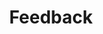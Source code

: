 ---
# This file is a template to document a new component within the GOV.UK Design Library website.
layout: component-documentation
sectionKey: Components
eleventyNavigation:
  parent: Components

# Step 1: Duplicate and rename this file to the proposed component you want to include in the Design Library website.
# When duplicating and renaming this file use lowercase and replace any spaces with a dash (ie. -)

# Step 2: Set "eleventyExcludeFromCollections" to "false". This will ensure that the code snippet is commented out and this page will be display withinin the design library.
eleventyExcludeFromCollections: false

# Step 3: Input data points according to fields below to the best of your ability. Any fields without any data points will not be displayed on the website.

# Name of the component
# This is the name of the component (ex. Attachment). It is required to display the title on the page, in the meta data, and in the left-hand navigation menu of the components page.
title: Feedback

# Description of the component
# This briefly describes what the component is. It is required to display the description on the page, and in the <head> meta description.
description: The feedback component invites user feedback on the current page they are on.

# When to use this component
# Briefly describe the situation(s) when to use this component.
# You MUST wrap this in single quotation marks (ie. ' '), since markdown can be used to enter this information. To create a heading, use three hashes (ie. ###).
whenToUse:
  This component existing on all pages across GOV.UK.

# When not to use this component
# Briefly describe the situation(s) when not to use this component.
# You MUST wrap this in single quotation marks (ie. ' '), since markdown can be used to enter this information. To create a heading, use three hashes (ie. ###).
whenNotToUse:
  #Delete this comment before entering when not to use this component.

# How the component works
# Briefly descibe how this component works. For instance, listing out what happens when an end-user interacts with this component.
# You MUST wrap this in single quotation marks (ie. ' '), since markdown can be used to enter this information. To create a heading, use three hashes (ie. ###).
howItWorks:
  'There are multiple journeys in this component:
  
  - Users say ‘yes’ the page is useful and get the response ‘Thank you for your feedback’.
  
  - Users say ‘no’ and it opens to allow the user to enter their email address where they will be able to input their email address to receive a feedback form.
  
  - Users say ‘Report a problem with this page’ and we ask them ‘what were you doing?’ and ‘what went wrong?’.

  
  This component is designed to sit at the bottom of pages on GOV.UK to allow users to submit feedback on that page.


  This component uses JavaScript for expanding and collapsing and also for submitting form responses.
  
  
  View this component and all its variations in the <a class="govuk-link" href="https://components.publishing.service.gov.uk/component-guide/feedback" rel="noopener noreferrer" target="_blank">Component Guide (open in a new tab)</a>.'

# Variations for this component
# List out any variations that exist for this component by providing (1) the name of said variation and (2) a brief description of that variation.
# variations:
#   # To add additional variations duplicate the the fields below (adhering to the formating) but increase the count by one integer.
#   0:
#     title: With GA4 tracking disabled
#     description:
#       # You MUST wrap this in single quotation marks (ie. ' '), since markdown can be used to enter this information. To create a heading, use three hashes (ie. ###).
#       'This varation disables GA4 tracking on the feedback component. Tracking is enabled by default, which adds a data module and data-attributes with JSONs to the feedback buttons. See the [ga4-event-tracker documentation](https://github.com/alphagov/govuk_publishing_components/blob/main/docs/analytics-ga4/ga4-event-tracker.md) for more information.'

# Evidence and insights for this component
# List out all past documentation/supporting material with regards to or realted to this component. It can include (1) past design documentation, (2) research findings, and (3) presentations.
insights:
  # To add additional insights duplicate the the fields below (adhering to the formating) but increase the count by one integer.
  0:
    # Both title and link are REQUIRED in order for this information to render on the page.
    date: #Delete this comment before entering the date when the document was published.
    description:
      # You MUST wrap this in single quotation marks (ie. ' '), since markdown can be used to enter this information. To create a heading, use three hashes (ie. ###).
      #Delete this comment before entering a brief summary about the document being referred.
    title: #Delete this comment before entering the name of the insight document.
    link: #Delete this comment before entering the URL of the insight document.
    documentFormat: #Delete this comment before entering the format of the insight document. Example: (1) Google Doc, (2) Google Sheets, and (3) Google Slides.

# Accessibilty criteria for this component
# List out the accessibility for this component.
# You MUST wrap this in single quotation marks (ie. ' '), since markdown can be used to enter this information. To create a heading, use three hashes (ie. ###).
accessibilty:
  'The form must:

  - be functional and accessible with JavaScript disabled

  - be usable and accessible with stylesheets disabled
  

  Form elements in the component must:

  - accept focus

  - be focusable with a keyboard

  - be usable with a keyboard

  - be usable with touch

  - indicate when they have focus

  - be recognisable as form input elements

  - have correctly associated labels

  - be of the appropriate type for their use, e.g. password inputs should be of type `password`
    
    
  Links in the component must:

  - accept focus
  
  - be focusable with a keyboard
  
  - be usable with a keyboard
  
  - indicate when they have focus
  
  - change in appearance when touched (in the touch-down state)
    
  - change in appearance when hovered
  
  - be usable with touch
  
  - be usable with [voice commands](https://www.w3.org/WAI/perspectives/voice.html)
  
  - have visible text
  
  - have meaningful text'

# Other design systems
# List out all the other design systems that have documented this exact same component. This includes the GOV.UK Design System, along with other UK government departments.
designSystems:
  # To add additional design systems duplicate the the fields below (adhering to the formating) but increase the count by one integer.
  0:
    # Both title and link are REQUIRED in order to display this information on the page.
    title: #Delete this comment before entering the name of the design library.
    link: #Delete this comment before entering the URL of the corresponding design library.

# How to report an issue with this component
# This will display instrucions on how to report an issue via GitHub.
# Consult with a developer to confirm the GitHub where the component's codebase exists.
githubIssueLink: #Delete this comment before entering the URL of the page to create a new GitHub issue.

# Existing issues with this component
# List of all the issues that are associated with this component, (1) containing the title used to describe the issue on GitHub, and (2) the link to the GitHub issue itself.
issues:
  # To add additional issues duplicate the the fields below (adhering to the formating) but increase the count by one integer.
  0:
    # Both title and link are REQUIRED in order to display this information on the page.
    title: #Delete this comment before entering the title of the GitHub issue.
    link: #Delete this comment before entering the URL of the corresponding GitHub issue.
---